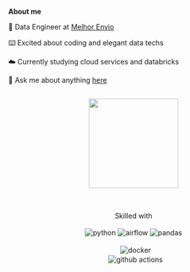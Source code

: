 <p align="center"><a href="https://vitorschuh.github.io"></a></p>

**About me**

🎲 Data Engineer at [Melhor Envio](https://melhorenvio.com.br/)

⌨️ Excited about coding and elegant data techs

☁️ Currently studying cloud services and databricks

💬 Ask me about anything [here](https://github.com/vitorschuh/vitorschuh/issues)

##
<div align="center">
  <a href="https://github.com/vitorschuh">
  <img height="180em" src="https://github-readme-stats.vercel.app/api?username=vitorschuh&show_icons=true&theme=graywhite&include_all_commits=true&count_private=true"/>
  </a>
</div>

##
<div align="center"><br>
  Skilled with
</div>    
<div style="display: inline_block"><br>
  <div align="center">
  <img alt="python" src="https://img.shields.io/badge/python-ffffff?style=for-the-badge&logo=python&logoColor=0b5394">
  <img alt="airflow" src="https://img.shields.io/badge/airflow-ffffff?style=for-the-badge&logo=Apache%20Airflow&logoColor=grey">
  <img alt="pandas" src="https://img.shields.io/badge/pandas-ffffff?style=for-the-badge&logo=pandas&logoColor=351c75">
  <div style="white-space: pre-wrap;">
  <img align="center" alt="docker" src="https://img.shields.io/badge/docker-ffffff?style=for-the-badge&logo=docker&logoColor=230db7ed">
  <img align="center" alt="github actions" src="https://img.shields.io/badge/github_actions-ffffff?style=for-the-badge&logo=github-actions&logoColor=230db7ed">
</div>

<!--
<div align="center"><br>
  Formerly high-skilled with
</div>    
<div style="display: inline_block"><br>
  <div align="center">
  <img align="center" alt="node" src="https://img.shields.io/badge/node.js-ffffff?style=for-the-badge&logo=node.js&logoColor=43853D">
  <img align="center" alt="insomnia" src="https://img.shields.io/badge/Insomnia-ffffff?style=for-the-badge&logo=Insomnia&logoColor=5849be">
  <img align="center" alt="mongo" src="	https://img.shields.io/badge/mongodb-ffffff?style=for-the-badge&logo=mongodb&logoColor=4EA94B">
</div>
-->